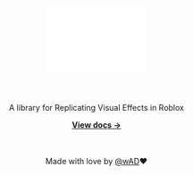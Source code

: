 <div align="center">
	<img src="assets/logo.png" alt="RefX" width="175" />
	<br><br><br>
	<p>A library for Replicating Visual Effects in Roblox</p>
	<a href="https://github.com/"><strong>View docs &rarr;</strong></a>
  <br><br><br>

  Made with love by [@wAD](https://github.com/g1mmethemoney)❤️
</div>